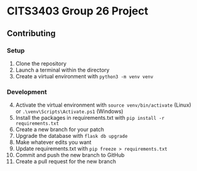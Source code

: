 # CITS3403 Group 26 Project

## Contributing
### Setup
1. Clone the repository
2. Launch a terminal within the directory
3. Create a virtual environment with `python3 -m venv venv`

### Development
4. Activate the virtual environment with `source venv/bin/activate` (Linux) or `.\venv\Scripts\Activate.ps1` (Windows)
5. Install the packages in requirements.txt with `pip install -r requirements.txt`
6. Create a new branch for your patch
7. Upgrade the database with `flask db upgrade`
8. Make whatever edits you want
9. Update requirements.txt with `pip freeze > requirements.txt`
10. Commit and push the new branch to GitHub
11. Create a pull request for the new branch
